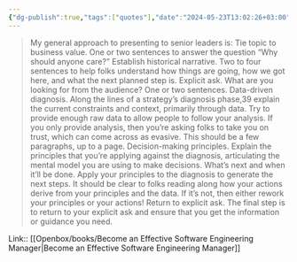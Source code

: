 ```yaml
---
{"dg-publish":true,"tags":["quotes"],"date":"2024-05-23T13:02:26+03:00","title":"general approach to presenting to senior leaders","aliases":"general approach to presenting to senior leaders","dg-path":"/quotes/202405231302.md","permalink":"/quotes/202405231302/","dgPassFrontmatter":true}
---
```



> My general approach to presenting to senior leaders is:
Tie topic to business value. One or two sentences to answer the question “Why should anyone care?”
Establish historical narrative. Two to four sentences to help folks understand how things are going, how we got here, and what the next planned step is.
Explicit ask. What are you looking for from the audience? One or two sentences.
Data-driven diagnosis. Along the lines of a strategy’s diagnosis phase,39 explain the current constraints and context, primarily through data. Try to provide enough raw data to allow people to follow your analysis. If you only provide analysis, then you’re asking folks to take you on trust, which can come across as evasive. This should be a few paragraphs, up to a page.
Decision-making principles. Explain the principles that you’re applying against the diagnosis, articulating the mental model you are using to make decisions.
What’s next and when it’ll be done. Apply your principles to the diagnosis to generate the next steps. It should be clear to folks reading along how your actions derive from your principles and the data. If it’s not, then either rework your principles or your actions!
Return to explicit ask. The final step is to return to your explicit ask and ensure that you get the information or guidance you need.

Link:: [[Openbox/books/Become an Effective Software Engineering Manager|Become an Effective Software Engineering Manager]]

